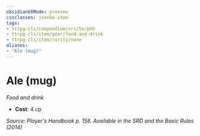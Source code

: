 ```yaml
---
obsidianUIMode: preview
cssclasses: json5e-item
tags:
- ttrpg-cli/compendium/src/5e/phb
- ttrpg-cli/item/gear/food-and-drink
- ttrpg-cli/item/rarity/none
aliases: 
- "Ale (mug)"
---
```

# Ale (mug)
*Food and drink*  


- **Cost**: 4 cp

*Source: Player's Handbook p. 158. Available in the <span title='Systems Reference Document (5.1)'>SRD</span> and the Basic Rules (2014)*